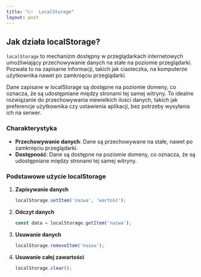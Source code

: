 ```yaml
---
title: "👉  LocalStorage"
layout: post
---
```



## Jak działa localStorage?

`localStorage` to mechanizm dostępny w przeglądarkach internetowych umożliwiający przechowywanie danych na stałe na poziomie przeglądarki. Pozwala to na zapisanie informacji, takich jak ciasteczka, na komputerze użytkownika nawet po zamknięciu przeglądarki. 

Dane zapisane w localStorage są dostępne na poziomie domeny, co oznacza, że są udostępniane między stronami tej samej witryny. To idealne rozwiązanie do przechowywania niewielkich ilości danych, takich jak preferencje użytkownika czy ustawienia aplikacji, bez potrzeby wysyłania ich na serwer.

### Charakterystyka

- **Przechowywanie danych**: Dane są przechowywane na stałe, nawet po zamknięciu przeglądarki.
- **Dostępność**: Dane są dostępne na poziomie domeny, co oznacza, że są udostępniane między stronami tej samej witryny.

### Podstawowe użycie localStorage

1. **Zapisywanie danych**
    ```javascript
    localStorage.setItem('nazwa', 'wartość');
    ```

2. **Odczyt danych**
    ```javascript
    const data = localStorage.getItem('nazwa');
    ```

3. **Usuwanie danych**
    ```javascript
    localStorage.removeItem('nazwa');
    ```

4. **Usuwanie całej zawartości**
    ```javascript
    localStorage.clear();
    ```
